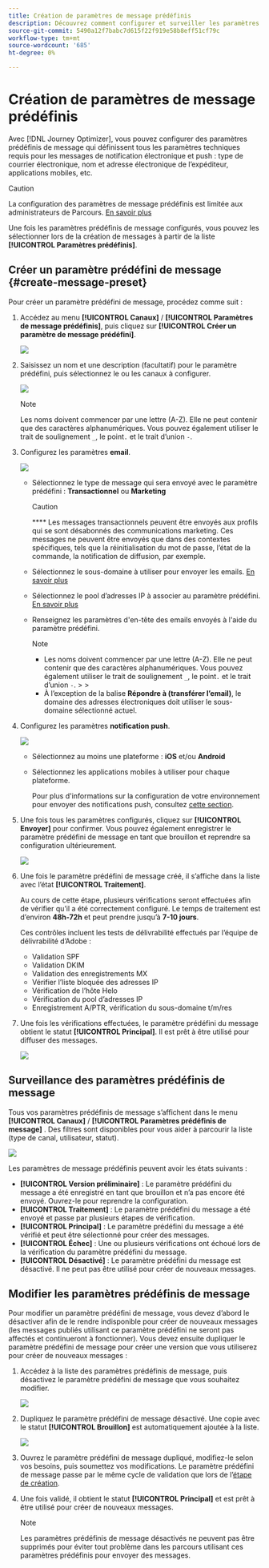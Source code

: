 ```yaml
---
title: Création de paramètres de message prédéfinis
description: Découvrez comment configurer et surveiller les paramètres prédéfinis de message
source-git-commit: 5490a12f7babc7d615f22f919e58b8eff51cf79c
workflow-type: tm+mt
source-wordcount: '685'
ht-degree: 0%

---
```



# Création de paramètres de message prédéfinis

Avec [!DNL Journey Optimizer], vous pouvez configurer des paramètres prédéfinis de message qui définissent tous les paramètres techniques requis pour les messages de notification électronique et push : type de courrier électronique, nom et adresse électronique de l’expéditeur, applications mobiles, etc.

>[!CAUTION]
>
> La configuration des paramètres de message prédéfinis est limitée aux administrateurs de Parcours. [En savoir plus](../administration/ootb-product-profiles.md#journey-administrator)



Une fois les paramètres prédéfinis de message configurés, vous pouvez les sélectionner lors de la création de messages à partir de la liste **[!UICONTROL Paramètres prédéfinis]**.

## Créer un paramètre prédéfini de message {#create-message-preset}

Pour créer un paramètre prédéfini de message, procédez comme suit :

1. Accédez au menu **[!UICONTROL Canaux]** / **[!UICONTROL Paramètres de message prédéfinis]**, puis cliquez sur **[!UICONTROL Créer un paramètre de message prédéfini]**.

   ![](../assets/preset-create.png)


1. Saisissez un nom et une description (facultatif) pour le paramètre prédéfini, puis sélectionnez le ou les canaux à configurer.

   ![](../assets/preset-general.png)


   >[!NOTE]
   >
   > Les noms doivent commencer par une lettre (A-Z). Elle ne peut contenir que des caractères alphanumériques. Vous pouvez également utiliser le trait de soulignement `_`, le point`.` et le trait d’union `-`.

1. Configurez les paramètres **email**.

   ![](../assets/preset-email.png)

   * Sélectionnez le type de message qui sera envoyé avec le paramètre prédéfini : **Transactionnel** ou **Marketing**

      >[!CAUTION]
      >
      > **** Les messages transactionnels peuvent être envoyés aux profils qui se sont désabonnés des communications marketing. Ces messages ne peuvent être envoyés que dans des contextes spécifiques, tels que la réinitialisation du mot de passe, l’état de la commande, la notification de diffusion, par exemple.

   * Sélectionnez le sous-domaine à utiliser pour envoyer les emails. [En savoir plus](about-subdomain-delegation.md)
   * Sélectionnez le pool d’adresses IP à associer au paramètre prédéfini. [En savoir plus](ip-pools.md)
   * Renseignez les paramètres d&#39;en-tête des emails envoyés à l&#39;aide du paramètre prédéfini.

      >[!NOTE]
      >
      > * Les noms doivent commencer par une lettre (A-Z). Elle ne peut contenir que des caractères alphanumériques. Vous pouvez également utiliser le trait de soulignement `_`, le point`.` et le trait d’union `-`.
         > 
         > 
      * À l’exception de la balise **Répondre à (transférer l’email)**, le domaine des adresses électroniques doit utiliser le sous-domaine sélectionné actuel.



1. Configurez les paramètres **notification push**.

   ![](../assets/preset-push.png)

   * Sélectionnez au moins une plateforme : **iOS** et/ou **Android**

   * Sélectionnez les applications mobiles à utiliser pour chaque plateforme.

      Pour plus d&#39;informations sur la configuration de votre environnement pour envoyer des notifications push, consultez [cette section](../push-configuration.md).

1. Une fois tous les paramètres configurés, cliquez sur **[!UICONTROL Envoyer]** pour confirmer. Vous pouvez également enregistrer le paramètre prédéfini de message en tant que brouillon et reprendre sa configuration ultérieurement.

   ![](../assets/preset-submit.png)

1. Une fois le paramètre prédéfini de message créé, il s’affiche dans la liste avec l’état **[!UICONTROL Traitement]**.

   Au cours de cette étape, plusieurs vérifications seront effectuées afin de vérifier qu’il a été correctement configuré. Le temps de traitement est d’environ **48h-72h** et peut prendre jusqu’à **7-10 jours**.

   Ces contrôles incluent les tests de délivrabilité effectués par l’équipe de délivrabilité d’Adobe :


   * Validation SPF
   * Validation DKIM
   * Validation des enregistrements MX
   * Vérifier l’liste bloquée des adresses IP
   * Vérification de l’hôte Helo
   * Vérification du pool d’adresses IP
   * Enregistrement A/PTR, vérification du sous-domaine t/m/res


1. Une fois les vérifications effectuées, le paramètre prédéfini du message obtient le statut **[!UICONTROL Principal]**. Il est prêt à être utilisé pour diffuser des messages.

   <!-- later on, users will be notified in Pulse -->

   ![](../assets/preset-active.png)

## Surveillance des paramètres prédéfinis de message

Tous vos paramètres prédéfinis de message s’affichent dans le menu **[!UICONTROL Canaux]** / **[!UICONTROL Paramètres prédéfinis de message]** . Des filtres sont disponibles pour vous aider à parcourir la liste (type de canal, utilisateur, statut).

![](../assets/preset-filters.png)

Les paramètres de message prédéfinis peuvent avoir les états suivants :

* **[!UICONTROL Version préliminaire]** : Le paramètre prédéfini du message a été enregistré en tant que brouillon et n’a pas encore été envoyé. Ouvrez-le pour reprendre la configuration.
* **[!UICONTROL Traitement]** : Le paramètre prédéfini du message a été envoyé et passe par plusieurs étapes de vérification.
* **[!UICONTROL Principal]** : Le paramètre prédéfini du message a été vérifié et peut être sélectionné pour créer des messages.
* **[!UICONTROL Échec]** : Une ou plusieurs vérifications ont échoué lors de la vérification du paramètre prédéfini du message.
* **[!UICONTROL Désactivé]** : Le paramètre prédéfini du message est désactivé. Il ne peut pas être utilisé pour créer de nouveaux messages.

## Modifier les paramètres prédéfinis de message

Pour modifier un paramètre prédéfini de message, vous devez d’abord le désactiver afin de le rendre indisponible pour créer de nouveaux messages (les messages publiés utilisant ce paramètre prédéfini ne seront pas affectés et continueront à fonctionner). Vous devez ensuite dupliquer le paramètre prédéfini de message pour créer une version que vous utiliserez pour créer de nouveaux messages :

1. Accédez à la liste des paramètres prédéfinis de message, puis désactivez le paramètre prédéfini de message que vous souhaitez modifier.

   ![](../assets/preset-deactivate.png)

1. Dupliquez le paramètre prédéfini de message désactivé. Une copie avec le statut **[!UICONTROL Brouillon]** est automatiquement ajoutée à la liste.

   ![](../assets/preset-duplicated.png)

1. Ouvrez le paramètre prédéfini de message dupliqué, modifiez-le selon vos besoins, puis soumettez vos modifications. Le paramètre prédéfini de message passe par le même cycle de validation que lors de l’[étape de création](#create-message-preset).

1. Une fois validé, il obtient le statut **[!UICONTROL Principal]** et est prêt à être utilisé pour créer de nouveaux messages.

   >[!NOTE]
   >
   >Les paramètres prédéfinis de message désactivés ne peuvent pas être supprimés pour éviter tout problème dans les parcours utilisant ces paramètres prédéfinis pour envoyer des messages.

